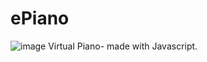 # ePiano
![image](https://github.com/Synic-dx/ePiano/assets/75749422/d7fbdb6b-9404-41f6-8daa-ba9c367842d0)
 Virtual Piano- made with Javascript.
